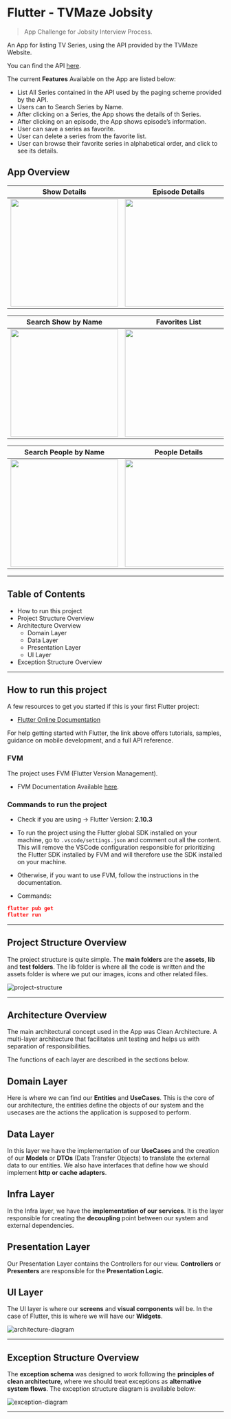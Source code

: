 # Flutter - TVMaze Jobsity

> App Challenge for Jobsity Interview Process.
> 

An App for listing TV Series, using the API provided by the TVMaze Website.

You can find the API [here](https://www.tvmaze.com/api).

The current **Features** Available on the App are listed below:

- List All Series contained in the API used by the paging scheme provided by the API.
- Users can to Search Series by Name.
- After clicking on a Series, the App shows the details of th Series.
- After clicking on an episode, the App shows episode’s information.
- User can save a series as favorite.
- User can delete a series from the favorite list.
- User can browse their favorite series in alphabetical order, and click to see its details.

## App Overview
Show Details             |  Episode Details
:-------------------------:|:-------------------------:
<img src="https://i.imgur.com/AHYCjMr.png" width="250">  |  <img src="https://i.imgur.com/tDI7Avf.png" width="250">

Search Show by Name             |  Favorites List
:-------------------------:|:-------------------------:
<img src="https://i.imgur.com/G0Jp7fF.png" width="250">  |  <img src="https://i.imgur.com/ZGulB0h.png" width="250">

Search People by Name            |  People Details
:-------------------------:|:-------------------------:
<img src="https://i.imgur.com/Oa8LR4p.png" width="250">  |  <img src="https://i.imgur.com/PC0wDE9.png" width="250">

---

## Table of Contents

- How to run this project
- Project Structure Overview
- Architecture Overview
    - Domain Layer
    - Data Layer
    - Presentation Layer
    - UI Layer
- Exception Structure Overview

---

## How to run this project

A few resources to get you started if this is your first Flutter project:

- [Flutter Online Documentation](https://flutter.dev/docs)

For help getting started with Flutter, the link above offers tutorials, samples, guidance on mobile development, and a full API reference.

### FVM

The project uses FVM (Flutter Version Management).

- FVM Documentation Available [here](https://fvm.app/docs/getting_started/overview/).

### Commands to run the project

- Check if you are using → Flutter Version: **2.10.3**

- To run the project using the Flutter global SDK installed on your machine, go to `.vscode/settings.json` and comment out all the content. This will remove the VSCode configuration responsible for prioritizing the Flutter SDK installed by FVM and will therefore use the SDK installed on your machine.
- Otherwise, if you want to use FVM, follow the instructions in the documentation.

- Commands:

```json
flutter pub get
flutter run
```

---

## Project Structure Overview

The project structure is quite simple. The **main folders** are the **assets**, **lib** and **test folders**. The lib folder is where all the code is written and the assets folder is where we put our images, icons and other related files.

![project-structure](https://i.imgur.com/vo3i9eM.png)

---

## Architecture Overview

The main architectural concept used in the App was Clean Architecture. A multi-layer architecture that facilitates unit testing and helps us with separation of responsibilities.

The functions of each layer are described in the sections below.

## Domain Layer

Here is where we can find our **Entities** and **UseCases**. This is the core of our architecture, the entities define the objects of our system and the usecases are the actions the application is supposed to perform.

## Data Layer

In this layer we have the implementation of our **UseCases** and the creation of our **Models** or **DTOs** (Data Transfer Objects) to translate the external data to our entities. We also have interfaces that define how we should implement **http or cache adapters**.

## Infra Layer

In the Infra layer, we have the **implementation of our services**. It is the layer responsible for creating the **decoupling** point between our system and external dependencies.

## Presentation Layer

Our Presentation Layer contains the Controllers for our view. **Controllers** or **Presenters** are responsible for the **Presentation Logic**.

## UI Layer

The UI layer is where our **screens** and **visual components** will be. In the case of Flutter, this is where we will have our **Widgets**.

![architecture-diagram](https://i.imgur.com/AIMflWB.png)

---

## Exception Structure Overview

The **exception schema** was designed to work following the **principles of clean architecture**, where we should treat exceptions as **alternative system flows**. The exception structure diagram is available below:

![exception-diagram](https://i.imgur.com/T4TIMSL.png)

---
